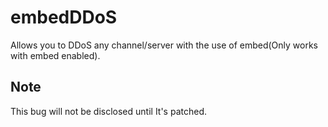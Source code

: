 # embedDDoS
Allows you to DDoS any channel/server with the use of embed(Only works with embed enabled).

## Note
This bug will not be disclosed until It's patched.